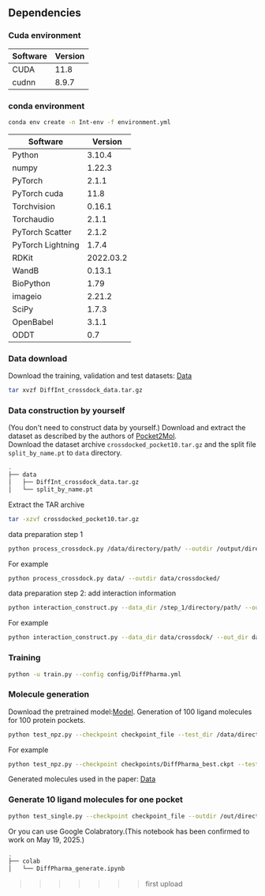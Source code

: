 ## Dependencies

### Cuda environment
| Software     | Version |
|--------------|---------|
| CUDA         | 11.8    |
| cudnn        | 8.9.7   |

### conda environment
```bash
conda env create -n Int-env -f environment.yml
```

| Software          | Version   |
|-------------------|-----------|
| Python            | 3.10.4    |
| numpy             | 1.22.3    |
| PyTorch           | 2.1.1     |
| PyTorch cuda      | 11.8      |
| Torchvision       | 0.16.1    |
| Torchaudio        | 2.1.1     |
| PyTorch Scatter   | 2.1.2     |
| PyTorch Lightning | 1.7.4     |
| RDKit             | 2022.03.2 |
| WandB             | 0.13.1    |
| BioPython         | 1.79      |
| imageio           | 2.21.2    |
| SciPy             | 1.7.3     |
| OpenBabel         | 3.1.1     |
| ODDT              | 0.7       |



### Data download
Download the training, validation and test datasets: [Data](https://zenodo.org/record/15428723/files/dataset.zip)

```bash
tar xvzf DiffInt_crossdock_data.tar.gz
```

### Data construction by yourself
(You don't need to construct data by yourself.)
Download and extract the dataset as described by the authors of [Pocket2Mol](https://github.com/pengxingang/Pocket2Mol/tree/main/data).  
Download the dataset archive `crossdocked_pocket10.tar.gz` and the split file `split_by_name.pt` to `data` directory.
```bash
.
├── data
│   ├── DiffInt_crossdock_data.tar.gz
│   └── split_by_name.pt
```
Extract the TAR archive
```bash
tar -xzvf crossdocked_pocket10.tar.gz
```

data preparation step 1
```bash
python process_crossdock.py /data/directory/path/ --outdir /output/directory/path/
```
For example
```bash
python process_crossdock.py data/ --outdir data/crossdocked/
```

data preparation step 2: add interaction information
```bash
python interaction_construct.py --data_dir /step_1/directory/path/ --out_dir /step_2/directory/path/ --pdb_dir /pdb_data/directory/path/
```
For example
```bash
python interaction_construct.py --data_dir data/crossdock/ --out_dir data/crossdocked_interaction/ --pdb_dir data/crossdocked_pocket10/
```

### Training
```bash
python -u train.py --config config/DiffPharma.yml
```

### Molecule generation
Download the pretrained model:[Model](https://zenodo.org/record/15428723/files/DiffPharma_best.ckpt).
Generation of 100 ligand molecules for 100 protein pockets.

```bash
python test_npz.py --checkpoint checkpoint_file --test_dir /data/directory/path/ --outdir /out/directory/path/
```
For example
```bash
python test_npz.py --checkpoint checkpoints/DiffPharma_best.ckpt --test_dir DiffInt_crossdock_data/ --outdir sample
```

Generated molecules used in the paper: [Data](https://zenodo.org/record/15428723/files/generated_molecules.zip)


### Generate 10 ligand molecules for one pocket
```bash
python test_single.py --checkpoint checkpoint_file --outdir /out/directory/path/ --pdb /pdb/file/path/ --sdf /sdf/file/path/
```

Or you can use Google Colabratory.(This notebook has been confirmed to work on May 19, 2025.)

```bash
.
├── colab
│   └── DiffPharma_generate.ipynb
```
>>>>>>> first upload
